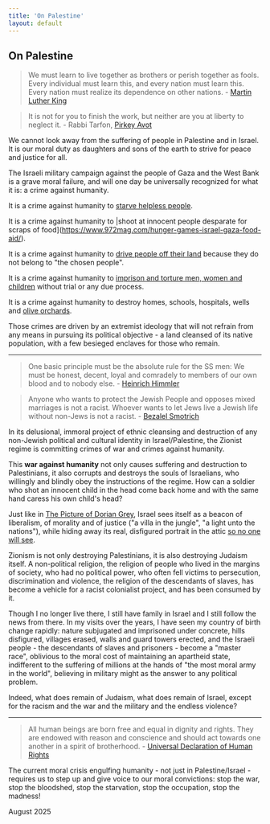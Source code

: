 ```yaml
---
title: 'On Palestine'
layout: default
---
```


## On Palestine

> We must learn to live together as brothers or perish together as fools. Every
> individual must learn this, and every nation must learn this. Every nation
> must realize its dependence on other nations. - [Martin Luther
> King](https://www.rev.com/transcripts/the-american-dream-july-4th-speech-transcript-martin-luther-king-jr)

> It is not for you to finish the work, but neither are you at liberty to
> neglect it. - Rabbi Tarfon, [Pirkey
> Avot](https://en.wikipedia.org/wiki/Pirkei_Avot)

We cannot look away from the suffering of people in Palestine and in Israel. It
is our moral duty as daughters and sons of the earth to strive for peace and
justice for all.

The Israeli military campaign against the people of Gaza and the West Bank is a
grave moral failure, and will one day be universally recognized for what it is:
a crime against humanity.

It is a crime against humanity to [starve helpless people](https://www.972mag.com/gaza-humanitarian-aid-israeli-impunity/).

It is a crime against humanity to |shoot at innocent people desparate for scraps
of food](https://www.972mag.com/hunger-games-israel-gaza-food-aid/).

It is a crime against humanity to [drive people off their
land](https://www.972mag.com/masafer-yatta-father-interview/) because they do
not belong to "the chosen people".

It is a crime against humanity to [imprison and torture men, women and
children](https://www.972mag.com/israel-prisons-scabies/) without trial or any
due process.

It is a crime against humanity to destroy homes, schools, hospitals, wells and
[olive
orchards](https://www.aljazeera.com/news/2025/8/23/israeli-military-uproots-thousands-of-palestinian-olive-trees-in-west-bank).

Those crimes are driven by an extremist ideology that will not refrain from any
means in pursuing its political objective - a land cleansed of its native
population, with a few besieged enclaves for those who remain.

<hr>

> One basic principle must be the absolute rule for the SS men: We must be
> honest, decent, loyal and comradely to members of our own blood and to nobody
> else.  - [Heinrich Himmler](https://en.wikipedia.org/wiki/Posen_speeches)

> Anyone who wants to protect the Jewish People and opposes mixed marriages is
> not a racist. Whoever wants to let Jews live a Jewish life without non-Jews is
> not a racist. - [Bezalel Smotrich](https://en.wikipedia.org/wiki/Bezalel_Smotrich)

In its delusional, immoral project of ethnic cleansing and destruction of any
non-Jewish political and cultural identity in Israel/Palestine, the Zionist
regime is committing crimes of war and crimes against humanity.

This **war against humanity** not only causes suffering and destruction to
Palestinians, it also corrupts and destroys the souls of Israelians, who
willingly and blindly obey the instructions of the regime. How can a
soldier who shot an innocent child in the head come back home and with the
same hand caress his own child's head?

Just like in [The Picture of Dorian
Grey](https://en.wikipedia.org/wiki/The_Picture_of_Dorian_Gray), Israel sees
itself as a beacon of liberalism, of morality and of justice ("a villa in the
jungle", "a light unto the nations"), while hiding away its real, disfigured
portrait in the attic [so no one will
see](https://www.972mag.com/israel-hamas-journalists-smear-gaza/).

Zionism is not only destroying Palestinians, it is also destroying Judaism
itself. A non-political religion, the religion of people who lived in the
margins of society, who had no political power, who often fell victims to
persecution, discrimination and violence, the religion of the descendants of
slaves, has become a vehicle for a racist colonialist project, and has been
consumed by it.

Though I no longer live there, I still have family in Israel and I still follow
the news from there. In my visits over the years, I have seen my country of
birth change rapidly: nature subjugated and imprisoned under concrete, hills
disfigured, villages erased, walls and guard towers erected, and the Israeli
people - the descendants of slaves and prisoners - become a "master race",
oblivious to the moral cost of maintaining an apartheid state, indifferent to
the suffering of millions at the hands of "the most moral army in the world",
believing in military might as the answer to any political problem.

Indeed, what does remain of Judaism, what does remain of Israel, except for the
racism and the war and the military and the endless violence?

<hr>

> All human beings are born free and equal in dignity and rights. They are
endowed with reason and conscience and should act towards one another in a
spirit of brotherhood. - [Universal Declaration of Human
Rights](https://www.un.org/en/about-us/universal-declaration-of-human-rights)

The current moral crisis engulfing humanity - not just in Palestine/Israel -
requires us to step up and give voice to our moral convictions: stop the war,
stop the bloodshed, stop the starvation, stop the occupation, stop the madness!

August 2025
